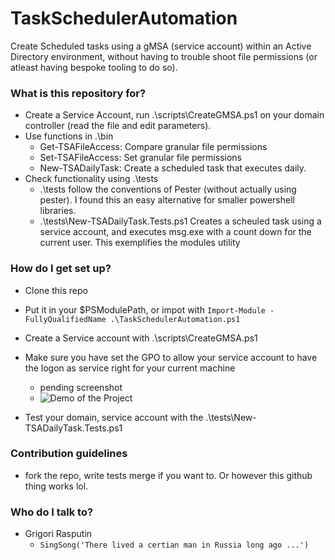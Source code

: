 # TaskSchedulerAutomation #

Create Scheduled tasks using a gMSA (service account) within an Active Directory environment, without having to trouble shoot file permissions (or atleast having bespoke tooling to do so). 

### What is this repository for? ###

* Create a Service Account, run .\scripts\CreateGMSA.ps1 on your domain controller (read the file and edit parameters).
* Use functions in .\bin
	* Get-TSAFileAccess: Compare granular file permissions
	* Set-TSAFileAccess: Set granular file permissions
	* New-TSADailyTask: Create a scheduled task that executes daily.
* Check functionality using .\tests
	* .\tests follow the conventions of Pester (without actually using pester). I found this an easy alternative for smaller powershell libraries.
	* .\tests\New-TSADailyTask.Tests.ps1 Creates a scheuled task using a service account, and executes msg.exe with a count down for the current user. This exemplifies the modules utility

### How do I get set up? ###

* Clone this repo
* Put it in your $PSModulePath, or impot with ``` Import-Module -FullyQualifiedName .\TaskSchedulerAutomation.ps1 ```
* Create a Service account with .\scripts\CreateGMSA.ps1
* Make sure you have set the GPO to allow your service account to have the logon as service right for your current machine
	* pending screenshot
	* ![Demo of the Project](https://github.com/raref-public/TaskSchedulerAutomation/repo_pics/GPO_SETTINGS.png)

* Test your domain, service account with the .\tests\New-TSADailyTask.Tests.ps1

### Contribution guidelines ###

* fork the repo, write tests merge if you want to. Or however this github thing works lol.

### Who do I talk to? ###

* Grigori Rasputin
	* ``` SingSong('There lived a certian man in Russia long ago ...') ```